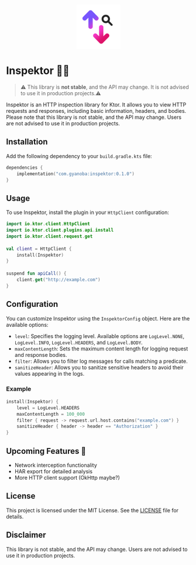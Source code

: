 <div align="center">
  <picture>
    <img width="120px" alt="Inspektor logo" src="https://raw.githubusercontent.com/Gyanoba/inspektor/dev/readme-images/inspektor.png">
  </picture>
</div>

# Inspektor 🕵️‍♂️

> ⚠️ This library is **not stable**, and the API may change. It is not advised to use it in
> production projects.⚠️

Inspektor is an HTTP inspection library for Ktor. It allows you to view HTTP requests and responses,
including basic information, headers, and bodies. Please note that this library is not stable, and
the API may change. Users are not advised to use it in production projects.

## Installation

Add the following dependency to your `build.gradle.kts` file:

```kotlin
dependencies {
    implementation("com.gyanoba:inspektor:0.1.0")
}
```

## Usage

To use Inspektor, install the plugin in your `HttpClient` configuration:

```kotlin
import io.ktor.client.HttpClient
import io.ktor.client.plugins.api.install
import io.ktor.client.request.get

val client = HttpClient {
    install(Inspektor)
}

suspend fun apiCall() {
    client.get("http://example.com")
}
```

## Configuration

You can customize Inspektor using the `InspektorConfig` object. Here are the available options:

- `level`: Specifies the logging level. Available options
  are `LogLevel.NONE`, `LogLevel.INFO`, `LogLevel.HEADERS`, and `LogLevel.BODY`.
- `maxContentLength`: Sets the maximum content length for logging request and response bodies.
- `filter`: Allows you to filter log messages for calls matching a predicate.
- `sanitizeHeader`: Allows you to sanitize sensitive headers to avoid their values appearing in the
  logs.

### Example

```kotlin
install(Inspektor) {
    level = LogLevel.HEADERS
    maxContentLength = 100_000
    filter { request -> request.url.host.contains("example.com") }
    sanitizeHeader { header -> header == "Authorization" }
}
```

## Upcoming Features 🚀

- Network interception functionality
- HAR export for detailed analysis
- More HTTP client support (OkHttp maybe?)

## License

This project is licensed under the MIT License. See the [LICENSE](LICENSE) file for details.

## Disclaimer

This library is not stable, and the API may change. Users are not advised to use it in production
projects.
